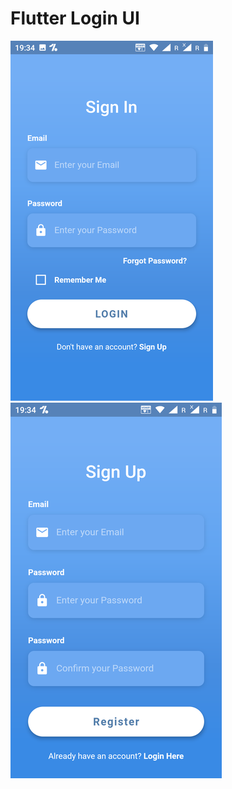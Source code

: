 # Flutter Login UI

![alt text](https://github.com/im10anish/first_flutter_app/blob/master/login.png)
![alt text](https://github.com/im10anish/first_flutter_app/blob/master/signup.png)
